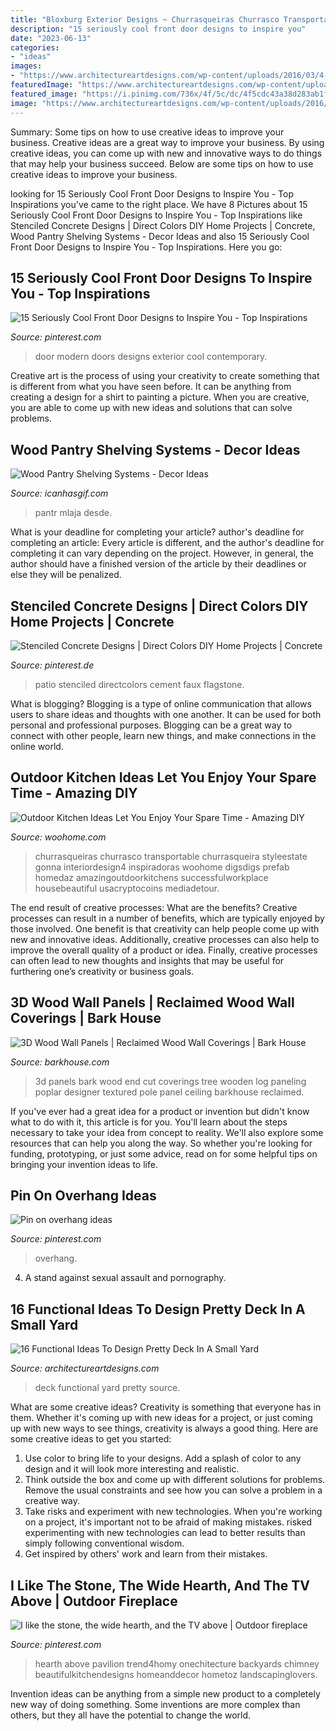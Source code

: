 ```yaml
---
title: "Bloxburg Exterior Designs ~ Churrasqueiras Churrasco Transportable Churrasqueira Styleestate Gonna Interiordesign4 Inspiradoras Woohome Digsdigs Prefab Homedaz Amazingoutdoorkitchens Successfulworkplace Housebeautiful Usacryptocoins Mediadetour"
description: "15 seriously cool front door designs to inspire you"
date: "2023-06-13"
categories:
- "ideas"
images:
- "https://www.architectureartdesigns.com/wp-content/uploads/2016/03/4-53.jpg"
featuredImage: "https://www.architectureartdesigns.com/wp-content/uploads/2016/03/4-53.jpg"
featured_image: "https://i.pinimg.com/736x/4f/5c/dc/4f5cdc43a38d283ab1f1b691f726b18a--front-door-design-front-doors.jpg"
image: "https://www.architectureartdesigns.com/wp-content/uploads/2016/03/4-53.jpg"
---
```



Summary: Some tips on how to use creative ideas to improve your business.
Creative ideas are a great way to improve your business. By using creative ideas, you can come up with new and innovative ways to do things that may help your business succeed. Below are some tips on how to use creative ideas to improve your business.

	

		
looking for 15 Seriously Cool Front Door Designs to Inspire You - Top Inspirations you've came to the right place. We have 8 Pictures about 15 Seriously Cool Front Door Designs to Inspire You - Top Inspirations like Stenciled Concrete Designs | Direct Colors DIY Home Projects | Concrete, Wood Pantry Shelving Systems - Decor Ideas and also 15 Seriously Cool Front Door Designs to Inspire You - Top Inspirations. Here you go:
		
    
## 15 Seriously Cool Front Door Designs To Inspire You - Top Inspirations

<img loading=lazy src="https://i.pinimg.com/736x/4f/5c/dc/4f5cdc43a38d283ab1f1b691f726b18a--front-door-design-front-doors.jpg" onerror="this.onerror=null;this.src='https://tse1.mm.bing.net/th?id=OIP.dExXtWxAXGUOuVLno1UF1AHaLI&amp;pid=15.1';" alt="15 Seriously Cool Front Door Designs to Inspire You - Top Inspirations">

_Source: pinterest.com_

>door modern doors designs exterior cool contemporary. 

	

Creative art is the process of using your creativity to create something that is different from what you have seen before. It can be anything from creating a design for a shirt to painting a picture. When you are creative, you are able to come up with new ideas and solutions that can solve problems.

    
## Wood Pantry Shelving Systems - Decor Ideas

<img loading=lazy src="https://www.icanhasgif.com/wp-content/uploads/2016/02/Wood-Pantry-Shelving-Systems.jpg" onerror="this.onerror=null;this.src='https://tse4.mm.bing.net/th?id=OIP.qLe9Htws5rrBHWGiwHcCygHaLI&amp;pid=15.1';" alt="Wood Pantry Shelving Systems - Decor Ideas">

_Source: icanhasgif.com_

>pantr mlaja desde. 

	

What is your deadline for completing your article?
author's deadline for completing an article:
Every article is different, and the author's deadline for completing it can vary depending on the project. However, in general, the author should have a finished version of the article by their deadlines or else they will be penalized.

    
## Stenciled Concrete Designs | Direct Colors DIY Home Projects | Concrete

<img loading=lazy src="https://i.pinimg.com/736x/bc/54/95/bc5495262b4d646a3d29f95b77151b97.jpg" onerror="this.onerror=null;this.src='https://tse1.mm.bing.net/th?id=OIP.cEJy3zYnbhIyfpPrsihfGgHaJ3&amp;pid=15.1';" alt="Stenciled Concrete Designs | Direct Colors DIY Home Projects | Concrete">

_Source: pinterest.de_

>patio stenciled directcolors cement faux flagstone. 

	

What is blogging?
Blogging is a type of online communication that allows users to share ideas and thoughts with one another. It can be used for both personal and professional purposes. Blogging can be a great way to connect with other people, learn new things, and make connections in the online world.

    
## Outdoor Kitchen Ideas Let You Enjoy Your Spare Time - Amazing DIY

<img loading=lazy src="https://www.woohome.com/wp-content/uploads/2014/02/outdoor-kitchen-12.jpg" onerror="this.onerror=null;this.src='https://tse1.mm.bing.net/th?id=OIP.L2mIB8Vur6JPNqFrz7jlnQHaJw&amp;pid=15.1';" alt="Outdoor Kitchen Ideas Let You Enjoy Your Spare Time - Amazing DIY">

_Source: woohome.com_

>churrasqueiras churrasco transportable churrasqueira styleestate gonna interiordesign4 inspiradoras woohome digsdigs prefab homedaz amazingoutdoorkitchens successfulworkplace housebeautiful usacryptocoins mediadetour. 

	

The end result of creative processes: What are the benefits?
Creative processes can result in a number of benefits, which are typically enjoyed by those involved. One benefit is that creativity can help people come up with new and innovative ideas. Additionally, creative processes can also help to improve the overall quality of a product or idea. Finally, creative processes can often lead to new thoughts and insights that may be useful for furthering one’s creativity or business goals.

    
## 3D Wood Wall Panels | Reclaimed Wood Wall Coverings | Bark House

<img loading=lazy src="https://barkhouse.com/wp-content/uploads/2015/07/3d-textured-wall-panels-poplar-poles-bark-house-005-2000x3000.jpg" onerror="this.onerror=null;this.src='https://tse2.mm.bing.net/th?id=OIP.Ks6q6k5QP_dze0OmO67U1AHaLH&amp;pid=15.1';" alt="3D Wood Wall Panels | Reclaimed Wood Wall Coverings | Bark House">

_Source: barkhouse.com_

>3d panels bark wood end cut coverings tree wooden log paneling poplar designer textured pole panel ceiling barkhouse reclaimed. 

	

If you've ever had a great idea for a product or invention but didn't know what to do with it, this article is for you. You'll learn about the steps necessary to take your idea from concept to reality. We'll also explore some resources that can help you along the way. So whether you're looking for funding, prototyping, or just some advice, read on for some helpful tips on bringing your invention ideas to life.

    
## Pin On Overhang Ideas

<img loading=lazy src="https://i.pinimg.com/736x/21/7e/85/217e858cf8ef44a90846e07eaef46d99.jpg" onerror="this.onerror=null;this.src='https://tse4.mm.bing.net/th?id=OIP.qc9lGfVEsmUDQ81sj8Fj_AHaJ3&amp;pid=15.1';" alt="Pin on overhang ideas">

_Source: pinterest.com_

>overhang. 

	

4. A stand against sexual assault and pornography.

    
## 16 Functional Ideas To Design Pretty Deck In A Small Yard

<img loading=lazy src="https://www.architectureartdesigns.com/wp-content/uploads/2016/03/4-53.jpg" onerror="this.onerror=null;this.src='https://tse3.mm.bing.net/th?id=OIP.QvcgdS1OcU7ORPTFuWE8hAAAAA&amp;pid=15.1';" alt="16 Functional Ideas To Design Pretty Deck In A Small Yard">

_Source: architectureartdesigns.com_

>deck functional yard pretty source. 

	

What are some creative ideas?
Creativity is something that everyone has in them. Whether it's coming up with new ideas for a project, or just coming up with new ways to see things, creativity is always a good thing. Here are some creative ideas to get you started: 
1) Use color to bring life to your designs. Add a splash of color to any design and it will look more interesting and realistic. 
2) Think outside the box and come up with different solutions for problems. Remove the usual constraints and see how you can solve a problem in a creative way. 
3) Take risks and experiment with new technologies. When you're working on a project, it's important not to be afraid of making mistakes. risked experimenting with new technologies can lead to better results than simply following conventional wisdom. 
4) Get inspired by others' work and learn from their mistakes.

    
## I Like The Stone, The Wide Hearth, And The TV Above | Outdoor Fireplace

<img loading=lazy src="https://i.pinimg.com/736x/03/33/f2/0333f25465177ad65fb46fd70a2654ac.jpg" onerror="this.onerror=null;this.src='https://tse1.mm.bing.net/th?id=OIP.LmW1bZX64P1WFP4ICKlbGAHaJ7&amp;pid=15.1';" alt="I like the stone, the wide hearth, and the TV above | Outdoor fireplace">

_Source: pinterest.com_

>hearth above pavilion trend4homy onechitecture backyards chimney beautifulkitchendesigns homeanddecor hometoz landscapinglovers. 

	

Invention ideas can be anything from a simple new product to a completely new way of doing something. Some inventions are more complex than others, but they all have the potential to change the world.

